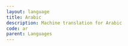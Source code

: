 ```yaml
---
layout: language
title: Arabic
description: Machine translation for Arabic
code: ar
parent: Languages
---
```


